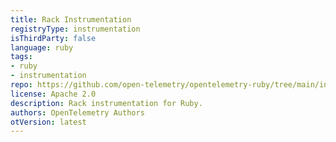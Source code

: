 ```yaml
---
title: Rack Instrumentation
registryType: instrumentation
isThirdParty: false
language: ruby
tags:
- ruby
- instrumentation
repo: https://github.com/open-telemetry/opentelemetry-ruby/tree/main/instrumentation/rack
license: Apache 2.0
description: Rack instrumentation for Ruby.
authors: OpenTelemetry Authors
otVersion: latest
---
```

